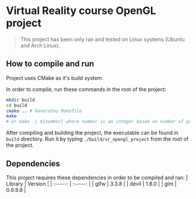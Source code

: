 # Virtual Reality course OpenGL project

> This project has been only ran and tested on Linux systems (Ubuntu and Arch Linux).

## How to compile and run

Project uses CMake as it's build system. 

In order to compile, run these commands in the root of the project:
```bash
mkdir build
cd build
cmake .. # Generates Makefile
make 
# or make -j ${number} where number is an integer based on number of processes to be used by make command
```

After compiling and building the project, the executable can be found in `build` directory. Run it by typing `./build/vr_opengl_project` from the root of the project. 

## Dependencies

This project requires these dependencies in order to be compiled and ran:
| Library | Version |
| :-----: | :-----: |
| glfw    | 3.3.8   |
| devil   | 1.8.0   |
| glm     | 0.9.9.8 |